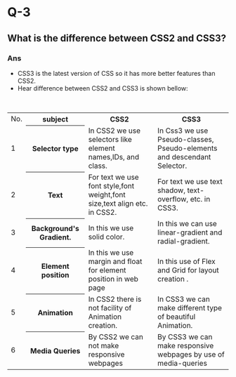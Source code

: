 # Q-3

## What is the difference between CSS2 and CSS3?

### Ans

- CSS3 is the latest version of CSS so it has more better features than CSS2.
- Hear difference between CSS2 and CSS3 is shown bellow:
<br>
<table>
        <tr>
            <td>No.</td>
            <th>subject</th>
            <th>CSS2</th>
            <th>CSS3</th>
        </tr>
        <tr>
            <td>1</td>
            <th>Selector type</th>
            <td>In CSS2 we use selectors like element names,IDs, and class.</td>
            <td>In Css3 we use Pseudo-classes, Pseudo-elements and descendant Selector.</td>
        </tr>
        <tr>
            <td>2</td>
            <th>Text </th>
            <td>For text we use font style,font weight,font size,text align etc. in CSS2.</td>
            <td>For text we use  text shadow, text-overflow, etc. in CSS3.</td>
        </tr>
        <tr>
            <td>3</td>
            <th>Background's Gradient. </th>
            <td> In this we use solid color. </td>
            <td>In this we can use linear-gradient and radial-gradient. </td>
        </tr>
        <tr>
            <td>4</td>
            <th>Element position</th>
            <td>In this we use margin and float for element position in web page</td>
            <td>In this use of  Flex and Grid for layout creation .</td>
        </tr>
        <tr>
            <td>5</td>
            <th>Animation</th>
            <td>In CSS2 there is not facility of Animation creation.</td>
            <td>In CSS3 we can make different type of beautiful Animation.</td>
        </tr>
        <tr>
            <td>6</td>
            <th>Media Queries</th>
            <td> By CSS2 we can not make responsive webpages</td>
            <td>By CSS3 we can make responsive webpages by use of media-queries </td>
        </tr>
    </table>
